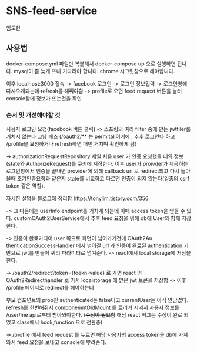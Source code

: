 # SNS-feed-service
임도현

## 사용법

docker-compose.yml 파일만 복붙해서 docker-compose up 으로 실행하면 됩니다. mysql이 좀 늦게 뜨니 기다려야 합니다. chrome 시크릿창으로 해야합니다.

이후 localhost:3000 접속 -> facebook 로그인 -> 로그인 정보입력 -> ~~로그인창에 다시오게되는데 refresh를 해줘야함~~ -> profile로 오면 feed request 버튼을 눌러 console창에 정보가 뜨는것을 확인


### 순서 및 개선해야할 것
사용자 로그인 요청(facebook 버튼 클릭) -> 스프링의 여러 filter 중에 만든 jwtfiler를 거치지 않는다 그냥 패스 (/oauth2/** 는 permitall이기에 , 추후 로그인다 하고 /profile을 요청하거나 refresh하면 매번 거치며 확인하게 됨) 

->  authorizationRequestRepository 제일 처음 user 가 인증 요청했을 때의 정보(state와 AuthorizeRequest)를 쿠키에 저장한다. 이후 user가 proivder가 제공하는 로그인창에서 인증을 끝내면 provider에 의해 callback url 로 redirect되고 다시 돌아올때 초기인증요청과 같은지 state를 비교하고 다르면 인증이 되지 않는다(일종의 csrf token 같은 역할).

자세한 설명을 블로그에 정리함  https://tonylim.tistory.com/356

-> 그 다음에는 userInfo endpoint를 거치게 되는데 이때 access token을 얻을 수 있다. customOAuth2UserService에서 추후 feed 요청을 위해 db에 User와 함께 저장한다.

-> 인증이 완료가되어 user 쪽으로 화면이 넘어가기전에 OAuth2Au thenticationSuccessHandler 에서 넘어갈 url 과 인증이 완료된 authentication 기반으로 jwt를 만들어 쿼리 파라미터로 넘겨준다. -> react에서 local storage에 저장을 한다.

-> /oauth2/redirect?token={toekn-value} 로 가면 react 의 OAuth2Redirecthandler 로 가서 localstorage 에 받은 jwt 토큰을 저장함 -> 이후 /profile 페이지로 redirect를 해야하는데

부모 컴포넌트의 prop인 authenticated는 false이고 currentUser는 아직 안담겼다. refresh를 한번해줘서 componemntDidMount 를 트리거 시켜서 사용자 정보를 /user/me api로부터 받아와야한다. (~~수정이 필요함~~ 해당 react 버그는 수정이 완료 되었고 class에서 hook,function 으로 전환중)

-> /profile 에서 feed request 를 누르면 해당 사용자의 access token을 db에 가져와서 feed 요청을 보내고 console에 뿌려준다.


